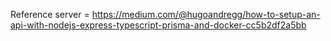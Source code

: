 Reference server = https://medium.com/@hugoandregg/how-to-setup-an-api-with-nodejs-express-typescript-prisma-and-docker-cc5b2df2a5bb
